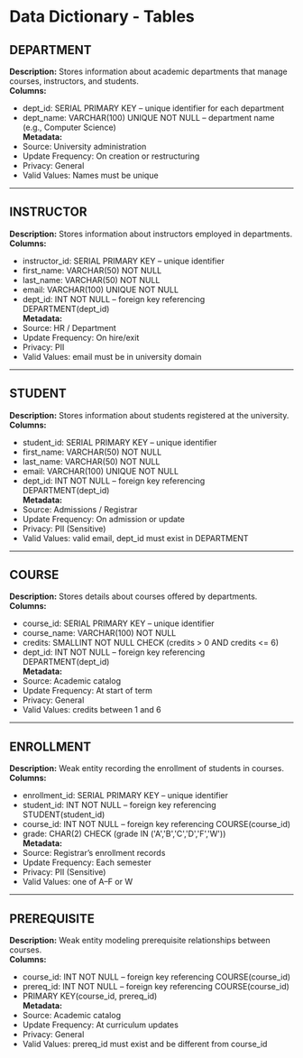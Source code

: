 # Data Dictionary - Tables

## DEPARTMENT
**Description:** Stores information about academic departments that manage courses, instructors, and students.  
**Columns:**  
- dept_id: SERIAL PRIMARY KEY – unique identifier for each department  
- dept_name: VARCHAR(100) UNIQUE NOT NULL – department name (e.g., Computer Science)  
**Metadata:**  
- Source: University administration  
- Update Frequency: On creation or restructuring  
- Privacy: General  
- Valid Values: Names must be unique  

---

## INSTRUCTOR
**Description:** Stores information about instructors employed in departments.  
**Columns:**  
- instructor_id: SERIAL PRIMARY KEY – unique identifier  
- first_name: VARCHAR(50) NOT NULL  
- last_name: VARCHAR(50) NOT NULL  
- email: VARCHAR(100) UNIQUE NOT NULL  
- dept_id: INT NOT NULL – foreign key referencing DEPARTMENT(dept_id)  
**Metadata:**  
- Source: HR / Department  
- Update Frequency: On hire/exit  
- Privacy: PII  
- Valid Values: email must be in university domain  

---

## STUDENT
**Description:** Stores information about students registered at the university.  
**Columns:**  
- student_id: SERIAL PRIMARY KEY – unique identifier  
- first_name: VARCHAR(50) NOT NULL  
- last_name: VARCHAR(50) NOT NULL  
- email: VARCHAR(100) UNIQUE NOT NULL  
- dept_id: INT NOT NULL – foreign key referencing DEPARTMENT(dept_id)  
**Metadata:**  
- Source: Admissions / Registrar  
- Update Frequency: On admission or update  
- Privacy: PII (Sensitive)  
- Valid Values: valid email, dept_id must exist in DEPARTMENT  

---

## COURSE
**Description:** Stores details about courses offered by departments.  
**Columns:**  
- course_id: SERIAL PRIMARY KEY – unique identifier  
- course_name: VARCHAR(100) NOT NULL  
- credits: SMALLINT NOT NULL CHECK (credits > 0 AND credits <= 6)  
- dept_id: INT NOT NULL – foreign key referencing DEPARTMENT(dept_id)  
**Metadata:**  
- Source: Academic catalog  
- Update Frequency: At start of term  
- Privacy: General  
- Valid Values: credits between 1 and 6  

---

## ENROLLMENT
**Description:** Weak entity recording the enrollment of students in courses.  
**Columns:**  
- enrollment_id: SERIAL PRIMARY KEY – unique identifier  
- student_id: INT NOT NULL – foreign key referencing STUDENT(student_id)  
- course_id: INT NOT NULL – foreign key referencing COURSE(course_id)  
- grade: CHAR(2) CHECK (grade IN ('A','B','C','D','F','W'))  
**Metadata:**  
- Source: Registrar’s enrollment records  
- Update Frequency: Each semester  
- Privacy: PII (Sensitive)  
- Valid Values: one of A–F or W  

---

## PREREQUISITE
**Description:** Weak entity modeling prerequisite relationships between courses.  
**Columns:**  
- course_id: INT NOT NULL – foreign key referencing COURSE(course_id)  
- prereq_id: INT NOT NULL – foreign key referencing COURSE(course_id)  
- PRIMARY KEY(course_id, prereq_id)  
**Metadata:**  
- Source: Academic catalog  
- Update Frequency: At curriculum updates  
- Privacy: General  
- Valid Values: prereq_id must exist and be different from course_id  
